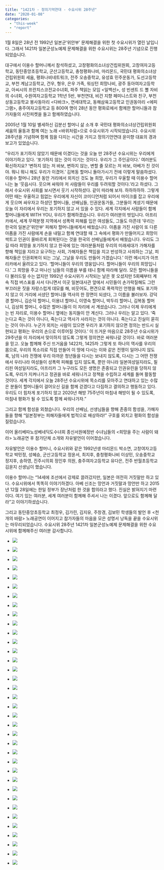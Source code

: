 ```yaml
---
title: "1421차 - 정의기억연대 - 수요시위 28주년"
date: "2020-01-08"
categories: 
  - "this-week"
  - "report"
---
```


1월 8일은 28년 전 1992년 일본군‘위안부’ 문제해결을 위한 첫 수요시위가 열린 날입니다. 그래서 1421차 일본군성노예제 문제해결을 위한 수요시위는 28주년 기념으로 진행되었습니다.

대구에서 이용수 할머니께서 참석하셨고, 고창평화의소녀상건립위원회, 고창여자고등학교, 동탄중앙초등학교, 군산고등학교, 충청평화나비, 마리몬드, 국민대 평화의소녀상건립위원회 세움, 평화나비네트워크, 전주 오송중학교, 유성효 민주운동가, 도선고등학교, 부천 계남고등학교, 건우, 형우, 은우 가족, 워싱턴 희망나비, 광주 동아여자고등학교, 아씨시의 프란치스코전교수녀회, 파주 책읽는 모임 <일백선>, 성 빈센트 드 뽈 자비의 수녀회, 수원여자고등학교 1학년 5반, 부천연대, 비건 지향 페미니스트와 친구, 부천 상동고등학교 봉사동아리 <다바크>, 연세대학교, 동해삼육고등학교 인권동아리 <에피그램>, 충주여자고등학교 등 800여 명이 28년 동안 평화로에서 함께한 할머니들과 참가자들의 사진피켓을 들고 함께하였습니다.

2005년 1월 10일 별세하신 김분선 할머니 삶 소개 후 국민대 평화의소녀상건립위원회 세움의 율동과 함께 여는 노래 <바위처럼>으로 수요시위가 시작되었습니다. 수요시위 28주년을 기념하며 함께 힘을 다지는 시간을 가지고 정의기언연대 윤미향 대표의 경과보고가 있었습니다.

“우리가 포기하지 않았기 때문에 이겼다는 것을 오늘 만 28주년 수요시위는 우리에게 이야기하고 있다. ‘포기하지 않는 것이 이기는 것이다. 우리가 그 주인공이다.’ 여러분도 확신하지요? ‘변하지 않는 저 바보, 변하지 않는, 변할 줄 모르는 저 바보, 아베가 진 것이야. 뭐니 뭐니 해도 우리가 이겼어.’ 김복동 할머니 돌아가시기 전에 이렇게 말씀하셨다. 이용수 할머니 28년 동안 거리에서 외치신 것도 늘 희망, 우리가 우울할 때 이용수 할머니는 늘 ‘웃읍시다. 웃으며 싸워야 저 사람들이 우리를 두려워할 것이다.’라고 하셨다. 그래서 수요시위 사회를 보시면서 웃기 시작하셨다. 같이 따라해 보자. 하하하하하. 그렇게 어떤 때는 우울하고 힘없는 우리에게 자신이 코미디언처럼 되어서 마이크를 잡고 우리에게 웃으며 싸우자고 하셨던 할머니들, 선배님들, 인권운동가들, 그분들이 계셨기 때문에 오늘 이 자리에서 우리는 포기하지 않고 서 있을 수 있다. 세계 각지에서 사람들이 함께 할머니들에게 WITH YOU, 우리가 함께하겠습니다. 우리가 여러분의 벗입니다. 아프리카에서, 세계 무력분쟁 지역에서 성폭력 피해를 입은 여성들도, 그들도 아픈데 ‘우리는 한국의 일본군’위안부‘ 피해자 할머니들에게서 배웠습니다. 아픔을 가진 사람이 또 다른 아픔을 가진 사람에게 손을 내밀고 함께 연대할 때 그 속에서 평화가 만들어지고 희망이 싹트고 인권이 올바르게 회복된다는 것을 한국의 선배님들에게서 배웠습니다. 우리도 그 길 따라 희망을 포기하지 않고 한국에 있는 여러분들처럼 우리의 미래세대가 가해자를 향해 책임을 지라고 요구하는 사회, 가해자들은 책임을 지고 반성하고 사죄하는 그날, 피해자들은 인권회복이 되는 그날, 그날을 우리도 만들어 가겠습니다.’ 이런 메시지가 아프리카에서 울려오고 있다. ‘할머니들이 우리의 영웅입니다. 할머니들이 우리의 희망입니다.’ 그 희망을 주고 떠나신 님들의 이름을 부를 테니 함께 따라해 달라. 모든 할머니들을 다 불러드릴 수는 없지만 1992년 수요시위가 시작되는 날은 못 오셨지만 5회째부터 계속 직접 버스표를 사서 다니면서 이곳 일본대사관 앞에서 시민들이 손가락질해도 그런 부끄러운 짓을 자랑스럽게 데모를 해, 비웃어도, 편견으로 폭력적인 언행을 해도 포기하지 않고 이 거리에 서셨던 할머니들 역사의 한 장면이 되셨다, 그 이름을 불러보자. 강덕경 할머니, 김순덕 할머니, 이용녀 할머니, 이영숙 할머니, 박두리 할머니, 김복동 할머니, 김상희 할머니, 수많은 할머니들이 이 자리에 서 계셨습니다. 그러나 이제 우리에게는 빈 자리로, 이용수 할머니 옆에는 동지들이 안 계신다. 그러나 우리는 알고 있다. ‘죽는다고 죽는 것이 아니다, 죽는다고 역사가 사라지는 것이 아니다. 죽는다고 진실이 묻히는 것이 아니다. 누군가 외치는 사람이 있으면 우리가 포기하지 않으면 정의는 반드시 실현되고 평화는 우리의 손으로 이루어질 것이다.’ 이 뜨거운 마음으로 28주년 수요시위가 29주년을 이 자리에서 맞이하지 않도록 그렇게 정의연은 싸워나갈 것이다. 바로 여러분을 믿고. 오늘 함께해 주신 뜨거움을 1422차, 1425차 그렇게 또 하나의 역사를 우리의 몸으로, 우리의 목소리로 직접 만들어 이 땅에 다시는 이와 같은 전쟁이 일어나지 않도록, 남의 나라 전쟁에 우리 아까운 청년들을 다시는 보내지 않도록, 다시는 그 어떤 전쟁에서 우리나라 여성들이 성폭력 피해를 입지 않도록, 뿐만 아니라 일본여성일지라도, 필리핀 여성일지라도, 아프리카 그 누구라도 모든 생명은 존중되고 인권유린을 당하지 않도록, 우리가 지켜나가고 정권을 바로 세워나가고 정책을 수립하고 세계를 돌며 활동할 것이다. 세계 각지에서 오늘 28주년 수요시위에 목소리를 모아주고 연대하고 있는 수많은 분들이 할머니들이 걸어오신 길을 함께 걷겠다고 다짐하고 결의하고 행동하고 있다. 우리도 더 힘차게 포기하지 않고 2020년 해방 75주년이 마침내 해방이 될 수 있도록, 마침내 평화가 될 수 있도록 함께 싸워나가자.”

그리고 함께 함성을 외쳤습니다. 우리의 선배님, 선생님들을 향해 존중의 함성을, 가해자들을 향해 “일본정부는 피해자들에게 법적으로 배상하라!” 구호를 외치고 평화의 함성을 질렀습니다.

이어 올리베따노성베네딕도수녀회 종신서원예정반 수녀님들의 <희망을 주는 사람이 돼라> 노래공연 후 참가단체 소개와 자유발언이 이어졌습니다.

자유발언은 이용수 할머니, 수요시위와 같은 1992년생 마리몬드 박소연, 고창여자고등학교 박민정, 성혜승, 군산고등학교 정윤서, 최지후, 충청평화나비 이상민, 오송중학교 정지후, 송하영, 진주시의회 정인후 의원, 충주여자고등학교 유다은, 전주 반월초등학교 김윤지 선생님이 했습니다.

이용수 할머니는 “14세에 조선에서 강제로 끌려갔지만, 일본은 여전히 거짓말만 하고 있다. 수요시위에서 똑똑히 이야기하겠다. 아베 신조는 망언과 거짓말과 망언만 하고 2015년 12월 28일에는 한일 정부가 장난처럼 한 것을 합의라고 했다. 진실은 밝혀지기 마련이다. 여기 있는 여러분, 세계 여러분이 함께해 주셔서 나는 이겼다. 앞으로도 함께해 달라”고 이야기하셨습니다.

그리고 동탄중앙초등학교 최정우, 김가린, 김지유, 주창경, 김보민 학생들의 발언 후 <천 개의 바람> 노래공연이 이어지고 참가자들의 마음을 모은 성명서 낭독을 끝을 수요시위는 마무리되었습니다. 수요시위 28주년 1421차 일본군성노예제 문제해결을 위한 수요시위에 함께해주신 여러분 감사합니다.

- ![](https://womenandwar.net/kr/wp-content/uploads/2020/01/크기변환20200108_125908_HDR.jpg)
    
- ![](https://womenandwar.net/kr/wp-content/uploads/2020/01/크기변환20200108_130220_HDR.jpg)
    
- ![](https://womenandwar.net/kr/wp-content/uploads/2020/01/크기변환20200108_130257_HDR.jpg)
    
- ![](https://womenandwar.net/kr/wp-content/uploads/2020/01/크기변환20200108_131428_HDR.jpg)
    
- ![](https://womenandwar.net/kr/wp-content/uploads/2020/01/크기변환20200108_133113_HDR.jpg)
    
- ![](https://womenandwar.net/kr/wp-content/uploads/2020/01/크기변환20200108_133820.jpg)
    
- ![](https://womenandwar.net/kr/wp-content/uploads/2020/01/크기변환20200108_133833_HDR.jpg)
    
- ![](https://womenandwar.net/kr/wp-content/uploads/2020/01/크기변환IMGP4316.jpg)
    
- ![](https://womenandwar.net/kr/wp-content/uploads/2020/01/크기변환IMGP4330.jpg)
    
- ![](https://womenandwar.net/kr/wp-content/uploads/2020/01/크기변환IMGP4339.jpg)
    
- ![](https://womenandwar.net/kr/wp-content/uploads/2020/01/크기변환IMGP4344.jpg)
    
- ![](https://womenandwar.net/kr/wp-content/uploads/2020/01/크기변환IMGP4356.jpg)
    
- ![](https://womenandwar.net/kr/wp-content/uploads/2020/01/크기변환IMGP4379.jpg)
    
- ![](https://womenandwar.net/kr/wp-content/uploads/2020/01/크기변환IMGP4388.jpg)
    
- ![](https://womenandwar.net/kr/wp-content/uploads/2020/01/크기변환IMGP4393.jpg)
    
- ![](https://womenandwar.net/kr/wp-content/uploads/2020/01/크기변환IMGP4394.jpg)
    
- ![](https://womenandwar.net/kr/wp-content/uploads/2020/01/크기변환IMGP4414.jpg)
    
- ![](https://womenandwar.net/kr/wp-content/uploads/2020/01/크기변환IMGP4416.jpg)
    
- ![](https://womenandwar.net/kr/wp-content/uploads/2020/01/크기변환IMGP4438.jpg)
    
- ![](https://womenandwar.net/kr/wp-content/uploads/2020/01/크기변환IMGP4442.jpg)
    
- ![](https://womenandwar.net/kr/wp-content/uploads/2020/01/크기변환IMGP4452.jpg)
    
- ![](https://womenandwar.net/kr/wp-content/uploads/2020/01/크기변환IMGP4463.jpg)
    
- ![](https://womenandwar.net/kr/wp-content/uploads/2020/01/크기변환IMGP4487.jpg)
    
- ![](https://womenandwar.net/kr/wp-content/uploads/2020/01/크기변환IMGP4494.jpg)
    
- ![](https://womenandwar.net/kr/wp-content/uploads/2020/01/크기변환IMGP4541.jpg)
    
- ![](https://womenandwar.net/kr/wp-content/uploads/2020/01/크기변환IMGP4564.jpg)
    
- ![](https://womenandwar.net/kr/wp-content/uploads/2020/01/크기변환IMGP4569.jpg)
    
- ![](https://womenandwar.net/kr/wp-content/uploads/2020/01/크기변환IMGP4570.jpg)
    
- ![](https://womenandwar.net/kr/wp-content/uploads/2020/01/크기변환IMGP4591.jpg)
    
- ![](https://womenandwar.net/kr/wp-content/uploads/2020/01/크기변환IMGP4595.jpg)
    
- ![](https://womenandwar.net/kr/wp-content/uploads/2020/01/S28BW-420010818440_0001-724x1024.jpg)
    
- ![](https://womenandwar.net/kr/wp-content/uploads/2020/01/S28BW-420010818440_0002-724x1024.jpg)
    
- ![](https://womenandwar.net/kr/wp-content/uploads/2020/01/S28BW-420010818440_0003-724x1024.jpg)
    
- ![](https://womenandwar.net/kr/wp-content/uploads/2020/01/S28BW-420010818440_0005-724x1024.jpg)
    
- ![](https://womenandwar.net/kr/wp-content/uploads/2020/01/S28BW-420010818440_0007-724x1024.jpg)
    
- ![](https://womenandwar.net/kr/wp-content/uploads/2020/01/S28BW-420010818440_0009-724x1024.jpg)

